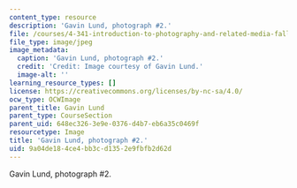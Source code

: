 ```yaml
---
content_type: resource
description: 'Gavin Lund, photograph #2.'
file: /courses/4-341-introduction-to-photography-and-related-media-fall-2007/9a04de184ce4bb3cd1352e9fbfb2d62d_lund2.jpg
file_type: image/jpeg
image_metadata:
  caption: 'Gavin Lund, photograph #2.'
  credit: 'Credit: Image courtesy of Gavin Lund.'
  image-alt: ''
learning_resource_types: []
license: https://creativecommons.org/licenses/by-nc-sa/4.0/
ocw_type: OCWImage
parent_title: Gavin Lund
parent_type: CourseSection
parent_uid: 648ec326-3e9e-0376-d4b7-eb6a35c0469f
resourcetype: Image
title: 'Gavin Lund, photograph #2.'
uid: 9a04de18-4ce4-bb3c-d135-2e9fbfb2d62d
---
```

Gavin Lund, photograph #2.